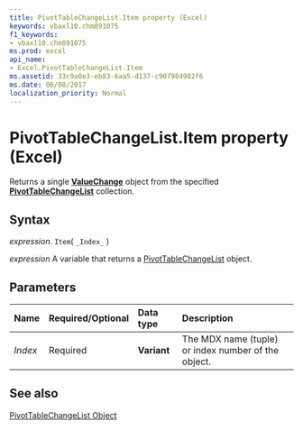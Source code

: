 ```yaml
---
title: PivotTableChangeList.Item property (Excel)
keywords: vbaxl10.chm891075
f1_keywords:
- vbaxl10.chm891075
ms.prod: excel
api_name:
- Excel.PivotTableChangeList.Item
ms.assetid: 33c9a0e3-eb83-6aa5-d137-c907984902f6
ms.date: 06/08/2017
localization_priority: Normal
---
```



# PivotTableChangeList.Item property (Excel)

Returns a single  **[ValueChange](Excel.ValueChange.md)** object from the specified **[PivotTableChangeList](Excel.PivotTableChangeList.md)** collection.


## Syntax

_expression_. `Item`( `_Index_` )

_expression_ A variable that returns a [PivotTableChangeList](Excel.PivotTableChangeList.md) object.


## Parameters



|Name|Required/Optional|Data type|Description|
|:-----|:-----|:-----|:-----|
| _Index_|Required| **Variant**|The MDX name (tuple) or index number of the object.|

## See also


[PivotTableChangeList Object](Excel.PivotTableChangeList.md)

